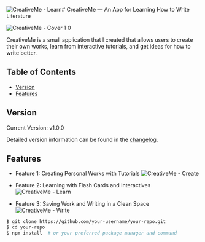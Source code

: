 ![CreativeMe - Learn](https://github.com/sarahak1786/CreativeMe/assets/127272701/2245011b-926b-464d-89f3-a8dc576f3d13)# CreativeMe — An App for Learning How to Write Literature

![CreativeMe - Cover 1 0](https://github.com/sarahak1786/CreativeMe/assets/127272701/929cd8d0-de15-4e74-9cbc-189727fdc70c)

CreativeMe is a small application that I created that allows users to create their own works, learn from interactive tutorials, and get ideas for how to write better.

## Table of Contents

- [Version](#version)
- [Features](#features)

## Version

Current Version: v1.0.0

Detailed version information can be found in the [changelog](CHANGELOG.md).

## Features

- Feature 1: Creating Personal Works with Tutorials
  ![CreativeMe - Create](https://github.com/sarahak1786/CreativeMe/assets/127272701/1b6e29cd-30d2-44dc-94db-4106659c8798)

- Feature 2: Learning with Flash Cards and Interactives
  ![CreativeMe - Learn](https://github.com/sarahak1786/CreativeMe/assets/127272701/8128bae0-e3cf-4fe5-aa59-1587ff35bc05)

- Feature 3: Saving Work and Writing in a Clean Space
  ![CreativeMe - Write](https://github.com/sarahak1786/CreativeMe/assets/127272701/7b184edd-3317-473b-80ba-b0b7a9fe8800)


```bash
$ git clone https://github.com/your-username/your-repo.git
$ cd your-repo
$ npm install  # or your preferred package manager and command
